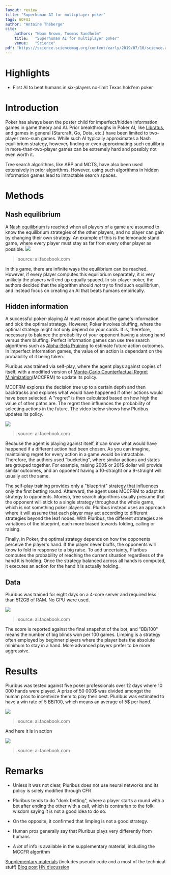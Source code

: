 ```yaml
---
layout: review
title: "Superhuman AI for multiplayer poker"
tags: GOFAI
author: "Antoine Théberge"
cite:
    authors: "Noam Brown, Tuomas Sandholm"
    title:   "Superhuman AI for multiplayer poker"
    venue:   "Science"
pdf: "https://science.sciencemag.org/content/early/2019/07/10/science.aay2400"
---
```



# Highlights
- First AI to beat humans in six-players no-limit Texas hold'em poker

# Introduction

Poker has always been the poster child for imperfect/hidden information games in game theory and AI. Prior breakthroughs in Poker AI, like [Libratus](https://science.sciencemag.org/content/359/6374/418), and games in general (Starcraft, Go, Dota, etc.) have been limited to two-player zero-sum games. While such AI typically approximates a Nash equilibrium strategy, however, finding or even approximating such equilibria in more-than-two-player games can be extremely hard and possibly not even worth it. 

Tree search algorithms, like ABP and MCTS, have also been used extensively in prior algorithms. However, using such algorithms in hidden information games lead to intractable search spaces.

# Methods

## Nash equilibrium

A [Nash equilibrium](https://en.wikipedia.org/wiki/Nash_equilibrium) is reached when all players of a game are assumed to know the equilibrium strategies of the other players, and no player can gain by changing their own strategy. An example of this is the lemonade stand game, where every player must stay as far from every other player as possible.
![](/article/images/pluribus/nash.gif)
> source: ai.facebook.com

In this game, there are infinite ways the equilibrium can be reached. However, if every player computes this equilibrium separately, it is very unlikely the players will end up equally spaced. In six-player poker, the authors decided that the algorithm should *not* try to find such equilibrium, and instead focus on creating an AI that beats humans empirically.

## Hidden information

A successful poker-playing AI must reason about the game's information and pick the optimal strategy. However, Poker involves bluffing, where the optimal strategy might not only depend on your cards. It is, therefore, necessary to balance the probability of your opponent having a strong hand versus them bluffing. Perfect information games can use tree search algorithms such as [Alpha-Beta Pruining](https://en.wikipedia.org/wiki/Alpha%E2%80%93beta_pruning) to estimate future action outcomes. In imperfect information games, the value of an action is dependant on the probability of it being taken. 

Pluribus was trained via self-play, where the agent plays against copies of itself, with a modified version of [Monte-Carlo Counterfactual Regret Minimization](https://papers.nips.cc/paper/4569-efficient-monte-carlo-counterfactual-regret-minimization-in-games-with-many-player-actions.pdf)(MCCFRM) to update its policy. 

MCCFRM explores the decision tree up to a certain depth and then backtracks and explores what would have happened if other actions would have been selected. A "regret" is then calculated based on how high the value of other paths are. The regret then influences the probability of selecting actions in the future. The video below shows how Pluribus updates its policy.

[![](/article/images/pluribus/thumbnail.jpeg)](https://www.facebook.com/FacebookAI/videos/459177014638910/)
> source: ai.facebook.com

Because the agent is playing against itself, it can know what would have happened if a different action had been chosen. As you can imagine, maintaining regret for every action in a game would be intractable. Therefore, the authors used "bucketing", where similar actions and states are grouped together. For example, raising 200$ or 201$ dollar will provide similar outcomes, and an opponent having a 10-straight or a 9-straight will usually act the same.

The self-play training provides only a "blueprint" strategy that influences only the first betting round. Afterward, the agent uses MCCFRM to adapt its strategy to opponents. Moreso, tree search algorithms usually presume that the opponent will stick to a single strategy throughout the whole game, which is not something poker players do. Pluribus instead uses an approach where it will assume that each player may act according to different strategies beyond the leaf nodes. With Pluribus, the different strategies are variations of the blueprint, each more biased towards folding, calling or raising.

Finally, in Poker, the optimal strategy depends on how the opponents perceive the player's hand. If the player never bluffs, the opponents will know to fold in response to a big raise. To add uncertainty, Pluribus computes the probability of reaching the current situation regardless of the hand it is holding. Once the strategy balanced across all hands is computed, it executes an action for the hand it is actually holding.

## Data

Pluribus was trained for eight days on a 4-core server and required less than 512GB of RAM. No GPU were used. 

![](/article/images/pluribus/bb.gif)
> source: ai.facebook.com

The score is reported against the final snapshot of the bot, and "BB/100" means the number of big blinds won per 100 games. Limping is a strategy often employed by beginner players where the player bets the absolute minimum to stay in a hand. More advanced players prefer to be more aggressive.

# Results

Pluribus was tested against five poker professionals over 12 days where 10 000 hands were played. A prize of 50 000$ was divided amongst the human pros to incentivize them to play their best. Pluribus was estimated to have a win rate of 5 BB/100, which means an average of 5$ per hand. 

![](/article/images/pluribus/5bb.gif)
> source: ai.facebook.com

And here it is in action

[![](/article/images/pluribus/thumbnail2.jpeg)](https://www.facebook.com/FacebookAI/videos/2087259478050682/)
> source: ai.facebook.com


# Remarks

- Unless it was not clear, Pluribus does not use neural networks and its policy is solely modified through CFR

- Pluribus tends to do "donk betting", where a player starts a round with a bet after ending the other with a call, which is contrarian to the folk wisdom saying it is not a good idea to do so.

- On the opposite, it confirmed that limping is not a good strategy.

- Human pros generally say that Pluribus plays very differently from humans

- *A lot* of info is available in the supplementary material, including the MCCFR algorithm

[Supplementary materials](science.sciencemag.org/content/365/6456/885/suppl/DC1) (includes pseudo code and a most of the technical stuff)
[Blog post](https://ai.facebook.com/blog/pluribus-first-ai-to-beat-pros-in-6-player-poker/)
[HN discussion](https://news.ycombinator.com/item?id=20414905)
